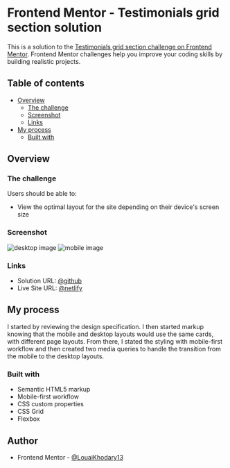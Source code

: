 # Frontend Mentor - Testimonials grid section solution

This is a solution to the [Testimonials grid section challenge on Frontend Mentor](https://www.frontendmentor.io/challenges/testimonials-grid-section-Nnw6J7Un7). Frontend Mentor challenges help you improve your coding skills by building realistic projects.

## Table of contents

- [Overview](#overview)
  - [The challenge](#the-challenge)
  - [Screenshot](#screenshot)
  - [Links](#links)
- [My process](#my-process)
  - [Built with](#built-with)

## Overview

### The challenge

Users should be able to:

- View the optimal layout for the site depending on their device's screen size

### Screenshot

![desktop image](https://user-images.githubusercontent.com/63062052/118840932-73585380-b88d-11eb-94ec-d56b7206ba04.png)
![mobile image](https://user-images.githubusercontent.com/63062052/118842278-af3fe880-b88e-11eb-9f25-ebb072c32344.png)

### Links

- Solution URL: [@github](https://github.com/LouaiKhodary13/testimonials-grid-section)
- Live Site URL: [@netlify](https://testimonials-grid-section-frontendmen.netlify.app/)

## My process

I started by reviewing the design specification. I then started markup knowing that the mobile and desktop layouts would use the same cards, with different page layouts. From there, I stated the styling with mobile-first workflow and then created two media queries to handle the transition from the mobile to the desktop layouts.

### Built with

- Semantic HTML5 markup
- Mobile-first workflow
- CSS custom properties
- CSS Grid
- Flexbox

## Author

- Frontend Mentor - [@LouaiKhodary13](https://www.frontendmentor.io/profile/LouaiKhodary13)

